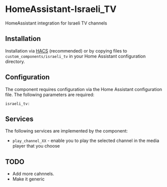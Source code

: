 # HomeAssistant-Israeli_TV
HomeAssistant integration for Israeli TV channels
## Installation

Installation via [HACS](https://hacs.xyz/) (recommended) or by copying files to `custom_components/israeli_tv` in your Home Assistant configuration directory.

## Configuration

The component requires configuration via the Home Assistant configuration file. The following parameters are required:

    israeli_tv:

## Services

The following services are implemented by the component:
- `play_channel_XX` - enable you to play the selected channel in the media player that you choose


## TODO

- Add more cahnnels.
- Make it generic

